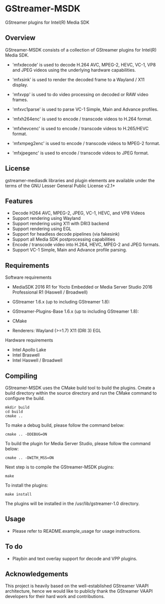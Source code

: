 

GStreamer-MSDK
==============
  GStreamer plugins for Intel(R) Media SDK


Overview
--------

GStreamer-MSDK consists of a collection of GStreamer plugins for
Intel(R) Media SDK.

  * 'mfxdecode' is used to decode H.264 AVC, MPEG-2, HEVC, VC-1, VP8 and
    JPEG videos using the underlying hardware capabilities. 

  * 'mfxsink' is used to render the decoded frame to a Wayland / X11
    display.

  * 'mfxvpp' is used to do video processing on decoded or RAW video frames.

  * 'mfxvc1parse' is used to parse VC-1 Simple, Main and Advance profiles.

  * 'mfxh264enc' is used to encode / transcode videos to H.264 format.
  
  * 'mfxhevcenc' is used to encode / transcode videos to H.265/HEVC format.

  * 'mfxmpeg2enc' is used to encode / transcode videos to MPEG-2 format.
  
  * 'mfxjpegenc' is used to encode / transcode videos to JPEG format.

License
-------

gstreamer-mediasdk libraries and plugin elements are available
under the terms of the GNU Lesser General Public License v2.1+


Features
--------

 - Decode H264 AVC, MPEG-2, JPEG, VC-1, HEVC, and VP8 Videos
 - Support rendering using Wayland
 - Support rendering using X11 with DRI3 backend
 - Support rendering using EGL
 - Support for headless decode pipelines (via fakesink)
 - Support all Media SDK postprocessing capabilities
 - Encode / transcode video into H.264, HEVC, MPEG-2 and JPEG formats.
 - Support VC-1 Simple, Main and Advance profile parsing.


Requirements
------------

Software requirements

  * MediaSDK 2016 R1 for Yocto Embedded or
    Media Server Studio 2016 Professional R1 (Haswell / Broadwell)
  * GStreamer 1.6.x (up to including GStreamer 1.8):
  * GStreamer-Plugins-Base 1.6.x (up to including GStreamer 1.8):
  * CMake
  
  * Renderers:
      Wayland (>=1.7)
      X11 (DRI 3)
      EGL

Hardware requirements

  * Intel Apollo Lake
  * Intel Braswell
  * Intel Haswell / Broadwell

Compiling
---------

GStreamer-MSDK uses the CMake build tool to build the plugins.
Create a build directory within the source directory and run the CMake
command to configure the build.

	mkdir build
	cd build
	cmake ..

To make a debug build, please follow the command below:

	cmake .. -DDEBUG=ON
		

To build the plugin for Media Server Studio, please follow the command below:

	cmake .. -DWITH_MSS=ON
		

Next step is to compile the GStreamer-MSDK plugins:

	make

To install the plugins:

	make install

The plugins will be installed in the /usr/lib/gstreamer-1.0 directory.


Usage
-----

 - Please refer to README.example_usage for usage instructions.

To do
-----

  * Playbin and text overlay support for decode and VPP plugins.


Acknowledgements
----------------

This project is heavily based on the well-established GStreamer VAAPI architecture, hence we would like to publicly thank the GStreamer VAAPI developers for their hard work and contributions.

